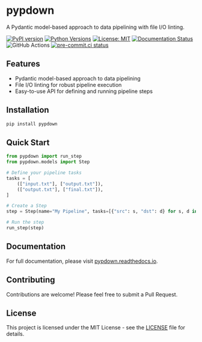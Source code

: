 # pypdown

A Pydantic model-based approach to data pipelining with file I/O linting.

[![PyPI version](https://badge.fury.io/py/pypdown.svg)](https://badge.fury.io/py/pypdown)
[![Python Versions](https://img.shields.io/pypi/pyversions/pypdown.svg)](https://pypi.org/project/pypdown/)
[![License: MIT](https://img.shields.io/badge/License-MIT-yellow.svg)](https://opensource.org/licenses/MIT)
[![Documentation Status](https://readthedocs.org/projects/pypdown/badge/?version=latest)](https://pypdown.readthedocs.io/en/latest/?badge=latest)
![GitHub Actions](https://github.com/lmmx/pypdown/actions/workflows/ci/badge.svg)
[![pre-commit.ci status](https://results.pre-commit.ci/badge/github/lmmx/pypdown/master.svg)](https://results.pre-commit.ci/latest/github/lmmx/pypdown/master)

## Features

- Pydantic model-based approach to data pipelining
- File I/O linting for robust pipeline execution
- Easy-to-use API for defining and running pipeline steps

## Installation

```bash
pip install pypdown
```

## Quick Start

```python
from pypdown import run_step
from pypdown.models import Step

# Define your pipeline tasks
tasks = [
    (["input.txt"], ["output.txt"]),
    (["output.txt"], ["final.txt"]),
]

# Create a Step
step = Step(name="My Pipeline", tasks=[{"src": s, "dst": d} for s, d in tasks])

# Run the step
run_step(step)
```

## Documentation

For full documentation, please visit [pypdown.readthedocs.io](https://pypdown.readthedocs.io).

## Contributing

Contributions are welcome! Please feel free to submit a Pull Request.

## License

This project is licensed under the MIT License - see the [LICENSE](LICENSE) file for details.
